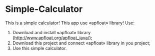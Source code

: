 # Simple-Calculator
This is a simple calculator! 
This app use «apfloat» library!
Use:  
  1) Download and install «apfloat» library (http://www.apfloat.org/apfloat_java/);     
  2) Download this project and connect «apfloat» library in you project;
  3) Use this simple calculator.

